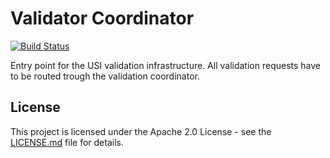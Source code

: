 # Validator Coordinator
[![Build Status](https://travis-ci.org/EMBL-EBI-SUBS/validator-coordinator.svg?branch=master)](https://travis-ci.org/EMBL-EBI-SUBS/validator-coordinator)

Entry point for the USI validation infrastructure. All validation requests have to be routed trough the validation coordinator.

## License
This project is licensed under the Apache 2.0 License - see the [LICENSE.md](LICENSE.md) file for details.
